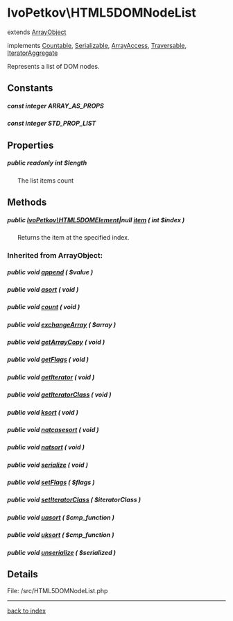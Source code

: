 # IvoPetkov\HTML5DOMNodeList

extends [ArrayObject](http://php.net/manual/en/class.arrayobject.php)

implements [Countable](http://php.net/manual/en/class.countable.php), [Serializable](http://php.net/manual/en/class.serializable.php), [ArrayAccess](http://php.net/manual/en/class.arrayaccess.php), [Traversable](http://php.net/manual/en/class.traversable.php), [IteratorAggregate](http://php.net/manual/en/class.iteratoraggregate.php)

Represents a list of DOM nodes.

## Constants

##### const integer ARRAY_AS_PROPS

##### const integer STD_PROP_LIST

## Properties

##### public readonly int $length

&nbsp;&nbsp;&nbsp;&nbsp;&nbsp;&nbsp;The list items count

## Methods

##### public [IvoPetkov\HTML5DOMElement](ivopetkov.html5domelement.class.md)|null [item](ivopetkov.html5domnodelist.item.method.md) ( int $index )

&nbsp;&nbsp;&nbsp;&nbsp;&nbsp;&nbsp;Returns the item at the specified index.

### Inherited from ArrayObject:

##### public void [append](http://php.net/manual/en/arrayobject.append.php) ( $value )

##### public void [asort](http://php.net/manual/en/arrayobject.asort.php) ( void )

##### public void [count](http://php.net/manual/en/arrayobject.count.php) ( void )

##### public void [exchangeArray](http://php.net/manual/en/arrayobject.exchangearray.php) ( $array )

##### public void [getArrayCopy](http://php.net/manual/en/arrayobject.getarraycopy.php) ( void )

##### public void [getFlags](http://php.net/manual/en/arrayobject.getflags.php) ( void )

##### public void [getIterator](http://php.net/manual/en/arrayobject.getiterator.php) ( void )

##### public void [getIteratorClass](http://php.net/manual/en/arrayobject.getiteratorclass.php) ( void )

##### public void [ksort](http://php.net/manual/en/arrayobject.ksort.php) ( void )

##### public void [natcasesort](http://php.net/manual/en/arrayobject.natcasesort.php) ( void )

##### public void [natsort](http://php.net/manual/en/arrayobject.natsort.php) ( void )

##### public void [serialize](http://php.net/manual/en/arrayobject.serialize.php) ( void )

##### public void [setFlags](http://php.net/manual/en/arrayobject.setflags.php) ( $flags )

##### public void [setIteratorClass](http://php.net/manual/en/arrayobject.setiteratorclass.php) ( $iteratorClass )

##### public void [uasort](http://php.net/manual/en/arrayobject.uasort.php) ( $cmp_function )

##### public void [uksort](http://php.net/manual/en/arrayobject.uksort.php) ( $cmp_function )

##### public void [unserialize](http://php.net/manual/en/arrayobject.unserialize.php) ( $serialized )

## Details

File: /src/HTML5DOMNodeList.php

---

[back to index](index.md)

